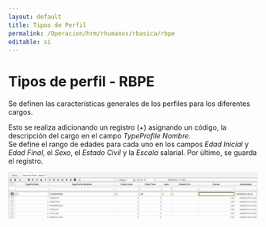 ```yaml
---
layout: default
title: Tipos de Perfil
permalink: /Operacion/hrm/rhumanos/rbasica/rbpe
editable: si
---
```


# Tipos de perfil - RBPE  

Se definen las características generales de los perfiles para los diferentes cargos.

Esto se realiza adicionando un registro (+) asignando un código, la descripción del cargo en el campo _TypeProfile Nombre_.  
Se define el rango de edades para cada uno en los campos _Edad Inicial_ y _Edad Final_, el _Sexo_, el _Estado Civil_ y la _Escala_ salarial.  Por último, se guarda el registro.  

![](rbpe.png)

